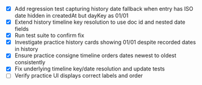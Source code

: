 - [x] Add regression test capturing history date fallback when entry has ISO date hidden in createdAt but dayKey as 01/01
- [x] Extend history timeline key resolution to use doc id and nested date fields
- [x] Run test suite to confirm fix
- [x] Investigate practice history cards showing 01/01 despite recorded dates in history
- [x] Ensure practice consigne timeline orders dates newest to oldest consistently
- [x] Fix underlying timeline key/date resolution and update tests
- [ ] Verify practice UI displays correct labels and order